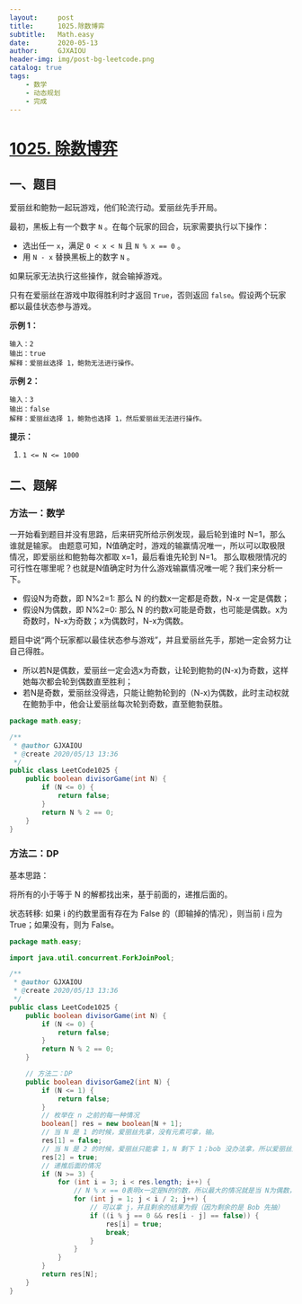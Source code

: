 ```yaml
---
layout:     post
title:      1025.除数博弈
subtitle:   Math.easy
date:       2020-05-13
author:     GJXAIOU
header-img: img/post-bg-leetcode.png
catalog: true
tags:
    - 数学
	- 动态规划
	- 完成
---
```




# [1025. 除数博弈](https://leetcode-cn.com/problems/divisor-game/)

## 一、题目

爱丽丝和鲍勃一起玩游戏，他们轮流行动。爱丽丝先手开局。

最初，黑板上有一个数字 `N` 。在每个玩家的回合，玩家需要执行以下操作：

- 选出任一 `x`，满足 `0 < x < N` 且 `N % x == 0` 。
- 用 `N - x` 替换黑板上的数字 `N` 。

如果玩家无法执行这些操作，就会输掉游戏。

只有在爱丽丝在游戏中取得胜利时才返回 `True`，否则返回 `false`。假设两个玩家都以最佳状态参与游戏。

**示例 1：**

```
输入：2
输出：true
解释：爱丽丝选择 1，鲍勃无法进行操作。
```

**示例 2：**

```
输入：3
输出：false
解释：爱丽丝选择 1，鲍勃也选择 1，然后爱丽丝无法进行操作。
```



**提示：**

1. `1 <= N <= 1000`

## 二、题解

### 方法一：数学

一开始看到题目并没有思路，后来研究所给示例发现，最后轮到谁时 N=1，那么谁就是输家。
由题意可知，N值确定时，游戏的输赢情况唯一，所以可以取极限情况，即爱丽丝和鲍勃每次都取 x=1，最后看谁先轮到 N=1。
那么取极限情况的可行性在哪里呢？也就是N值确定时为什么游戏输赢情况唯一呢？我们来分析一下。

- 假设N为奇数，即 N%2=1:
    那么 N 的约数x一定都是奇数，N-x 一定是偶数；
- 假设N为偶数，即 N%2=0:
    那么 N 的约数x可能是奇数，也可能是偶数。x为奇数时，N-x为奇数；x为偶数时，N-x为偶数。

题目中说“两个玩家都以最佳状态参与游戏”，并且爱丽丝先手，那她一定会努力让自己得胜。

- 所以若N是偶数，爱丽丝一定会选x为奇数，让轮到鲍勃的(N-x)为奇数，这样她每次都会轮到偶数直至胜利；
- 若N是奇数，爱丽丝没得选，只能让鲍勃轮到的（N-x)为偶数，此时主动权就在鲍勃手中，他会让爱丽丝每次轮到奇数，直至鲍勃获胜。

```java
package math.easy;

/**
 * @author GJXAIOU
 * @create 2020/05/13 13:36
 */
public class LeetCode1025 {
    public boolean divisorGame(int N) {
        if (N <= 0) {
            return false;
        }
        return N % 2 == 0;
    }
}

```



### 方法二：DP

基本思路：

将所有的小于等于 N 的解都找出来，基于前面的，递推后面的。

状态转移: 如果 i 的约数里面有存在为 False 的（即输掉的情况），则当前 i 应为 True；如果没有，则为 False。

```java
package math.easy;

import java.util.concurrent.ForkJoinPool;

/**
 * @author GJXAIOU
 * @create 2020/05/13 13:36
 */
public class LeetCode1025 {
    public boolean divisorGame(int N) {
        if (N <= 0) {
            return false;
        }
        return N % 2 == 0;
    }

    // 方法二：DP
    public boolean divisorGame2(int N) {
        if (N <= 1) {
            return false;
        }
        // 枚举在 n 之前的每一种情况
        boolean[] res = new boolean[N + 1];
        // 当 N 是 1 的时候，爱丽丝先拿，没有元素可拿，输。
        res[1] = false;
        // 当 N 是 2 的时候，爱丽丝只能拿 1，N 剩下 1；bob 没办法拿，所以爱丽丝赢
        res[2] = true;
        // 递推后面的情况
        if (N >= 3) {
            for (int i = 3; i < res.length; i++) {
                // N % x == 0表明x一定是N的约数，所以最大的情况就是当 N为偶数，偶数的一半；N为奇数，奇数的一半向下取整
                for (int j = 1; j < i / 2; j++) {
                    // 可以拿 j，并且剩余的结果为假（因为剩余的是 Bob 先抽）
                    if ((i % j == 0 && res[i - j] == false)) {
                        res[i] = true;
                        break;
                    }
                }
            }
        }
        return res[N];
    }
}

```

